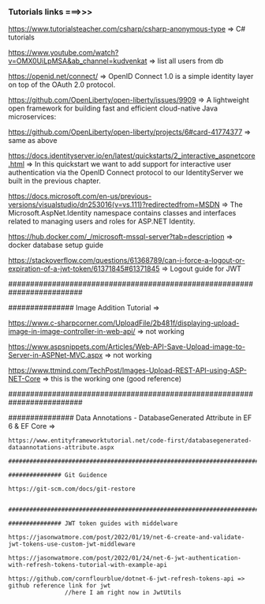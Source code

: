 ### Tutorials links ===>>>

https://www.tutorialsteacher.com/csharp/csharp-anonymous-type => C# tutorials

https://www.youtube.com/watch?v=OMX0UiLpMSA&ab_channel=kudvenkat => list all users from db

https://openid.net/connect/ => OpenID Connect 1.0 is a simple identity layer on top of the OAuth 2.0 protocol.

https://github.com/OpenLiberty/open-liberty/issues/9909 => A lightweight open framework for building fast and efficient cloud-native Java microservices:

https://github.com/OpenLiberty/open-liberty/projects/6#card-41774377 => same as above

https://docs.identityserver.io/en/latest/quickstarts/2_interactive_aspnetcore.html => In this quickstart we want to add support for interactive user authentication 
																					  via the OpenID Connect protocol to our IdentityServer we built in the previous chapter.

https://docs.microsoft.com/en-us/previous-versions/visualstudio/dn253016(v=vs.111)?redirectedfrom=MSDN => The Microsoft.AspNet.Identity namespace contains classes and 
																										  interfaces related to managing users and roles for ASP.NET Identity.

https://hub.docker.com/_/microsoft-mssql-server?tab=description => docker database setup guide

https://stackoverflow.com/questions/61368789/can-i-force-a-logout-or-expiration-of-a-jwt-token/61371845#61371845 => Logout guide for JWT

#########################################################################

############### Image Addition Tutorial =>

https://www.c-sharpcorner.com/UploadFile/2b481f/displaying-upload-image-in-image-controller-in-web-api/ => not working

https://www.aspsnippets.com/Articles/Web-API-Save-Upload-image-to-Server-in-ASPNet-MVC.aspx => not working

https://www.ttmind.com/TechPost/Images-Upload-REST-API-using-ASP-NET-Core => this is the working one (good reference)

#########################################################################

############### Data Annotations - DatabaseGenerated Attribute in EF 6 & EF Core =>
~~~~
https://www.entityframeworktutorial.net/code-first/databasegenerated-dataannotations-attribute.aspx

#########################################################################

############### Git Guidence

https://git-scm.com/docs/git-restore


#########################################################################

############### JWT token guides with middelware

https://jasonwatmore.com/post/2022/01/19/net-6-create-and-validate-jwt-tokens-use-custom-jwt-middleware

https://jasonwatmore.com/post/2022/01/24/net-6-jwt-authentication-with-refresh-tokens-tutorial-with-example-api

https://github.com/cornflourblue/dotnet-6-jwt-refresh-tokens-api => github reference link for jwt
                //here I am right now in JwtUtils
